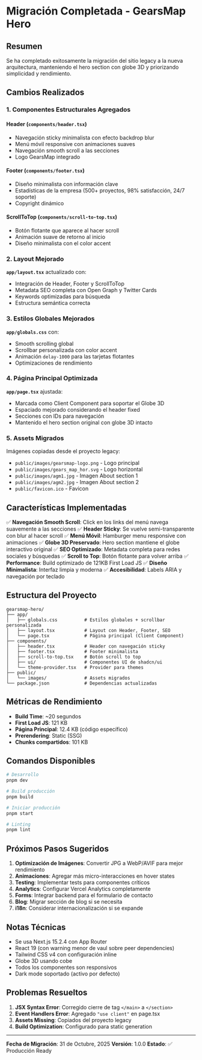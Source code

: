 # Migración Completada - GearsMap Hero

## Resumen

Se ha completado exitosamente la migración del sitio legacy a la nueva arquitectura, manteniendo el hero section con globe 3D y priorizando simplicidad y rendimiento.

## Cambios Realizados

### 1. Componentes Estructurales Agregados

#### Header (`components/header.tsx`)
- Navegación sticky minimalista con efecto backdrop blur
- Menú móvil responsive con animaciones suaves
- Navegación smooth scroll a las secciones
- Logo GearsMap integrado

#### Footer (`components/footer.tsx`)
- Diseño minimalista con información clave
- Estadísticas de la empresa (500+ proyectos, 98% satisfacción, 24/7 soporte)
- Copyright dinámico

#### ScrollToTop (`components/scroll-to-top.tsx`)
- Botón flotante que aparece al hacer scroll
- Animación suave de retorno al inicio
- Diseño minimalista con el color accent

### 2. Layout Mejorado

**`app/layout.tsx`** actualizado con:
- Integración de Header, Footer y ScrollToTop
- Metadata SEO completa con Open Graph y Twitter Cards
- Keywords optimizadas para búsqueda
- Estructura semántica correcta

### 3. Estilos Globales Mejorados

**`app/globals.css`** con:
- Smooth scrolling global
- Scrollbar personalizada con color accent
- Animación `delay-1000` para las tarjetas flotantes
- Optimizaciones de rendimiento

### 4. Página Principal Optimizada

**`app/page.tsx`** ajustada:
- Marcada como Client Component para soportar el Globe 3D
- Espaciado mejorado considerando el header fixed
- Secciones con IDs para navegación
- Mantenido el hero section original con globe 3D intacto

### 5. Assets Migrados

Imágenes copiadas desde el proyecto legacy:
- `public/images/gearsmap-logo.png` - Logo principal
- `public/images/gears_map_hor.svg` - Logo horizontal
- `public/images/agm1.jpg` - Imagen About section 1
- `public/images/agm2.jpg` - Imagen About section 2
- `public/favicon.ico` - Favicon

## Características Implementadas

✅ **Navegación Smooth Scroll**: Click en los links del menú navega suavemente a las secciones
✅ **Header Sticky**: Se vuelve semi-transparente con blur al hacer scroll
✅ **Menú Móvil**: Hamburger menu responsive con animaciones
✅ **Globe 3D Preservado**: Hero section mantiene el globe interactivo original
✅ **SEO Optimizado**: Metadata completa para redes sociales y búsquedas
✅ **Scroll to Top**: Botón flotante para volver arriba
✅ **Performance**: Build optimizado de 121KB First Load JS
✅ **Diseño Minimalista**: Interfaz limpia y moderna
✅ **Accesibilidad**: Labels ARIA y navegación por teclado

## Estructura del Proyecto

```
gearsmap-hero/
├── app/
│   ├── globals.css          # Estilos globales + scrollbar personalizada
│   ├── layout.tsx           # Layout con Header, Footer, SEO
│   └── page.tsx             # Página principal (Client Component)
├── components/
│   ├── header.tsx           # Header con navegación sticky
│   ├── footer.tsx           # Footer minimalista
│   ├── scroll-to-top.tsx    # Botón scroll to top
│   ├── ui/                  # Componentes UI de shadcn/ui
│   └── theme-provider.tsx   # Provider para themes
├── public/
│   └── images/              # Assets migrados
└── package.json             # Dependencias actualizadas
```

## Métricas de Rendimiento

- **Build Time**: ~20 segundos
- **First Load JS**: 121 KB
- **Página Principal**: 12.4 KB (código específico)
- **Prerendering**: Static (SSG)
- **Chunks compartidos**: 101 KB

## Comandos Disponibles

```bash
# Desarrollo
pnpm dev

# Build producción
pnpm build

# Iniciar producción
pnpm start

# Linting
pnpm lint
```

## Próximos Pasos Sugeridos

1. **Optimización de Imágenes**: Convertir JPG a WebP/AVIF para mejor rendimiento
2. **Animaciones**: Agregar más micro-interacciones en hover states
3. **Testing**: Implementar tests para componentes críticos
4. **Analytics**: Configurar Vercel Analytics completamente
5. **Forms**: Integrar backend para el formulario de contacto
6. **Blog**: Migrar sección de blog si se necesita
7. **i18n**: Considerar internacionalización si se expande

## Notas Técnicas

- Se usa Next.js 15.2.4 con App Router
- React 19 (con warning menor de vaul sobre peer dependencies)
- Tailwind CSS v4 con configuración inline
- Globe 3D usando cobe
- Todos los componentes son responsivos
- Dark mode soportado (activo por defecto)

## Problemas Resueltos

1. **JSX Syntax Error**: Corregido cierre de tag `</main>` a `</section>`
2. **Event Handlers Error**: Agregado `"use client"` en page.tsx
3. **Assets Missing**: Copiados del proyecto legacy
4. **Build Optimization**: Configurado para static generation

---

**Fecha de Migración**: 31 de Octubre, 2025
**Versión**: 1.0.0
**Estado**: ✅ Producción Ready
